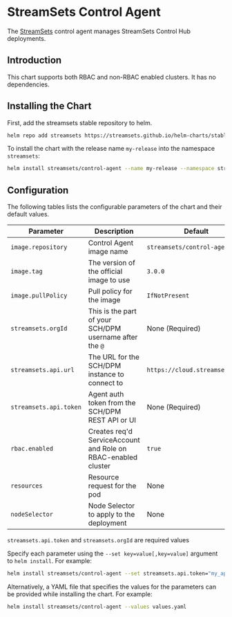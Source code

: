 # StreamSets Control Agent

The [StreamSets](https://streamsets.com) control agent manages StreamSets Control Hub deployments.

## Introduction

This chart supports both RBAC and non-RBAC enabled clusters. It has no dependencies.

## Installing the Chart

First, add the streamsets stable repository to helm.

```bash
helm repo add streamsets https://streamsets.github.io/helm-charts/stable
```

To install the chart with the release name `my-release` into the namespace `streamsets`:

```bash
helm install streamsets/control-agent --name my-release --namespace streamsets
```

## Configuration

The following tables lists the configurable parameters of the chart and their default values.

| Parameter                       | Description                                                          | Default                                   |
| ------------------------------- | -------------------------------------------------------------------- | ----------------------------------------- |
| `image.repository`              | Control Agent image name                                             | `streamsets/control-agent`                |
| `image.tag`                     | The version of the official image to use                             | `3.0.0`                                   |
| `image.pullPolicy`              | Pull policy for the image                                            | `IfNotPresent`                            |
| `streamsets.orgId`              | This is the part of your SCH/DPM username after the `@`              | None       (Required)                     |
| `streamsets.api.url`            | The URL for the SCH/DPM instance to connect to                       | `https://cloud.streamsets.com`            |
| `streamsets.api.token`          | Agent auth token from the SCH/DPM REST API or UI                     | None (Required)                           |
| `rbac.enabled`                  | Creates req'd ServiceAccount and Role on RBAC-enabled cluster        | `true`                                    |
| `resources`                     | Resource request for the pod                                         | None                                      |
| `nodeSelector`                  | Node Selector to apply to the deployment                             | None                                      |

`streamsets.api.token` and `streamsets.orgId` are required values

Specify each parameter using the `--set key=value[,key=value]` argument to `helm install`. For example:

```bash
helm install streamsets/control-agent --set streamsets.api.token="my_api_token" --set streamsets.orgId="my_org"
```

Alternatively, a YAML file that specifies the values for the parameters can be provided while
installing the chart. For example:

```bash
helm install streamsets/control-agent --values values.yaml
```
